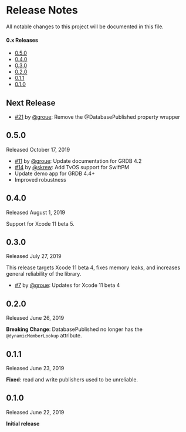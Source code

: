 Release Notes
=============

All notable changes to this project will be documented in this file.

#### 0.x Releases

- [0.5.0](#050)
- [0.4.0](#040)
- [0.3.0](#030)
- [0.2.0](#020)
- [0.1.1](#011)
- [0.1.0](#010)

## Next Release

- [#21](https://github.com/groue/GRDBCombine/pull/21) by [@groue](http://github.com/groue): Remove the @DatabasePublished property wrapper

## 0.5.0

Released October 17, 2019

- [#11](https://github.com/groue/GRDBCombine/pull/11) by [@groue](http://github.com/groue): Update documentation for GRDB 4.2
- [#14](https://github.com/groue/GRDBCombine/pull/14) by [@skrew](http://github.com/skrew): Add TvOS support for SwiftPM
- Update demo app for GRDB 4.4+
- Improved robustness

## 0.4.0

Released August 1, 2019

Support for Xcode 11 beta 5.

## 0.3.0

Released July 27, 2019

This release targets Xcode 11 beta 4, fixes memory leaks, and increases general reliability of the library.

- [#7](https://github.com/groue/GRDBCombine/pull/7) by [@groue](http://github.com/groue): Updates for Xcode 11 beta 4

## 0.2.0

Released June 26, 2019

**Breaking Change**: DatabasePublished no longer has the `@dynamicMemberLookup` attribute.

## 0.1.1

Released June 23, 2019

**Fixed**: read and write publishers used to be unreliable.

## 0.1.0

Released June 22, 2019

**Initial release**
